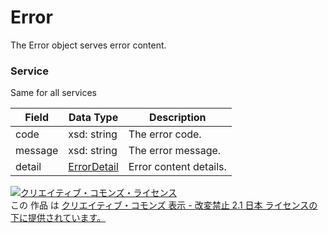 # Error
The Error object serves error content.
### Service
Same for all services

| Field | Data Type | Description |
|---|---|---|
| code| xsd: string| The error code. |
| message| xsd: string| The error message. |
| detail| <a href="ErrorDetail.md">ErrorDetail</a>| Error content details. |

<a rel="license" href="http://creativecommons.org/licenses/by-nd/2.1/jp/"><img alt="クリエイティブ・コモンズ・ライセンス" style="border-width:0" src="https://i.creativecommons.org/l/by-nd/2.1/jp/88x31.png" /></a><br />この 作品 は <a rel="license" href="http://creativecommons.org/licenses/by-nd/2.1/jp/">クリエイティブ・コモンズ 表示 - 改変禁止 2.1 日本 ライセンスの下に提供されています。</a>
